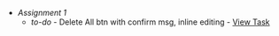 
- *Assignment 1*  
  - *to-do* - Delete All btn with confirm msg, inline editing - [View Task](Todo/README.md)  
